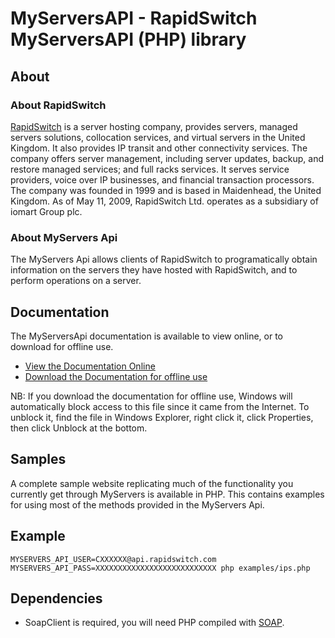 # MyServersAPI - RapidSwitch MyServersAPI (PHP) library

## About

### About RapidSwitch

[RapidSwitch](https://www.rapidswitch.com/) is a server hosting company, provides servers, managed servers solutions, collocation services, and virtual
 servers in the United Kingdom. It also provides IP transit and other connectivity services. The company offers server
  management, including server updates, backup, and restore managed services; and full racks services. It serves 
  service providers, voice over IP businesses, and financial transaction processors. The company was founded in 1999 
  and is based in Maidenhead, the United Kingdom. As of May 11, 2009, RapidSwitch Ltd. operates as a subsidiary of 
  iomart Group plc.
  
### About MyServers Api

The MyServers Api allows clients of RapidSwitch to programatically obtain information on the servers they have hosted 
with RapidSwitch, and to perform operations on a server.

## Documentation

The MyServersApi documentation is available to view online, or to download for offline use.

- [View the Documentation Online](https://myservers.rapidswitch.com/Api/Help/)
- [Download the Documentation for offline use](https://myservers.rapidswitch.com/Api/Help/Documentation.chm)

NB: If you download the documentation for offline use, Windows will automatically block access to this file since it 
came from the Internet. To unblock it, find the file in Windows Explorer, right click it, click Properties, then click 
Unblock at the bottom.

## Samples

A complete sample website replicating much of the functionality you currently get through MyServers is available in PHP.
This contains examples for using most of the methods provided in the MyServers Api.

## Example

`MYSERVERS_API_USER=CXXXXXX@api.rapidswitch.com MYSERVERS_API_PASS=XXXXXXXXXXXXXXXXXXXXXXXXXXX php examples/ips.php`

## Dependencies

- SoapClient is required, you will need PHP compiled with [SOAP](http://php.net/manual/en/ref.soap.php).
